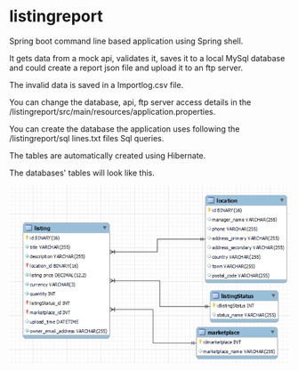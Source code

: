# listingreport

Spring boot command line based application using Spring shell.

It gets data from a mock api, validates it, saves it to a local MySql database and could create a report json file and upload it to an ftp server.

The invalid data is saved in a Importlog.csv file.

You can change the database, api, ftp server access details in the /listingreport/src/main/resources/application.properties.

You can create the database the application uses following the /listingreport/sql lines.txt files Sql queries.

The tables are automatically created using Hibernate.

The databases' tables will look like this.

![alt text](https://github.com/Arrgew/listingreport/blob/master/listingsreportdatabase.PNG?raw=true)
